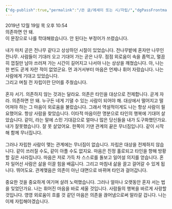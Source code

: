 ```yaml
---
{"dg-publish":true,"permalink":"/쓴 글/에세이 또는 시/자립/","dgPassFrontmatter":true}
---
```



2019년 12월 19일 목 오후 10:54
<br/>
의존하면 안 돼.<br/>
이 문장으로 나를 학대해왔습니다. 안 된다는 부정어가 쓰렸습니다. <br/>
<br/>
내가 마치 곧은 전나무 같다고 상상하던 시절이 있었습니다. 전나무밭에 혼자만 나무인 전나무. 사람들이 기대러 오고 기대어 가는 곧은 나무. 점점 외로움이 속을 좀먹고, 멀끔히 껍질만 남아 쓰러져 가는 시간이 길어지고 나서야 나는 상상을 깨쳤습니다. 아, 나는 한 번도 곧게 자란 적이 없었군요. 먼 과거서부터 마음은 언제나 휘어 자랐습니다. 나는 사람에게 기대고 있었습니다.<br/>
그리고 며칠 전 자립이란 단어를 주웠습니다.<br/>
<br/>
혼자 서기. 의존하지 않는 것과는 달라요. 의존은 타인을 대상으로 전제합니다. 곧게 자라. 의존하면 안 돼. 누구든 네게 기댈 수 있는 사람이 되어야 해. 대상에서 떨어지고 떨어져야 하는 그 마음이 외로움을 불렀습니다. 그래서 역설적이게도 나는 항상 사람이 필요했어요. 항상 사람을 찾았습니다. 이타적 마음이란 명분으로 타인의 행복에 기대어 살았습니다. 같이, 라는 말에 스민 기대감으로 얼마나 많은 당신들을 내가 도구화했던가요. 내가 잘못했습니다. 잘 못 살았어요. 한쪽이 기댄 관계의 끝은 무너짐입니다. 같이 시작해 함께 무너집니다.<br/>
<br/>
그러나 자립한 사람이 맺는 관계에는 무너짐이 없습니다. 자립은 대상을 전제하지 않습니다. 같이 쓰러질 수도, 같이 아플 수도 없지요. 마음은 진정 홀로되고 타인을 향해 방황할 길은 사라집니다. 마음은 저로 가득 차 스스로를 돌보고 일어설 의지를 얻습니다. 혼자 일어선 사람은 삶을 이끌 힘을 배웁니다. 그리고 마침내 삶을 끌고 걸어갈 수 있게 됩니다. 뛰어도요. 관계맺음은 의존이 아닌 대면으로 바뀌며 타인과 걸어갑니다.<br/>
<br/>
중요한 것을 중요하게 여기며 살려 노력했습니다. 그러나 얼마나 오랫동안 혼자 서는 법을 잊었던가요. 나는 휘어진 마음을 바로 세울 것입니다. 사람들의 행복을 바르게 사랑할 것입니다. 영영 외로움이 흐를 것 같던 마음은 의존을 끊어냄으로써 말라갈 겁니다. 나는 이제 자립해야겠습니다.<br/>